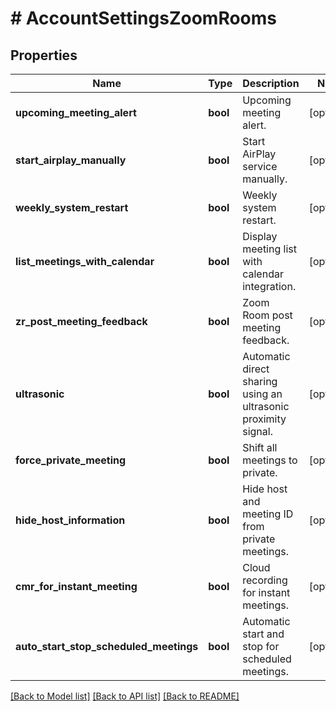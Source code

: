 # # AccountSettingsZoomRooms

## Properties

Name | Type | Description | Notes
------------ | ------------- | ------------- | -------------
**upcoming_meeting_alert** | **bool** | Upcoming meeting alert. | [optional] 
**start_airplay_manually** | **bool** | Start AirPlay service manually. | [optional] 
**weekly_system_restart** | **bool** | Weekly system restart. | [optional] 
**list_meetings_with_calendar** | **bool** | Display meeting list with calendar integration. | [optional] 
**zr_post_meeting_feedback** | **bool** | Zoom Room post meeting feedback. | [optional] 
**ultrasonic** | **bool** | Automatic direct sharing using an ultrasonic proximity signal. | [optional] 
**force_private_meeting** | **bool** | Shift all meetings to private. | [optional] 
**hide_host_information** | **bool** | Hide host and meeting ID from private meetings. | [optional] 
**cmr_for_instant_meeting** | **bool** | Cloud recording for instant meetings. | [optional] 
**auto_start_stop_scheduled_meetings** | **bool** | Automatic start and stop for scheduled meetings. | [optional] 

[[Back to Model list]](../../README.md#documentation-for-models) [[Back to API list]](../../README.md#documentation-for-api-endpoints) [[Back to README]](../../README.md)


